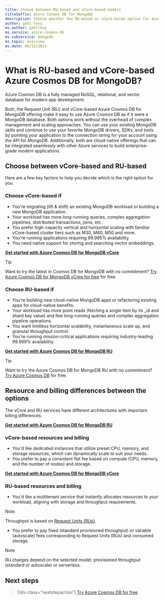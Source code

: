 ```yaml
---
title: Choose between RU-based and vCore-based models
titleSuffix: Azure Cosmos DB for MongoDB
description: Choose whether the RU-based or vCore-based option for Azure Cosmos DB for MongoDB is ideal for your workload.
author: gahl-levy
ms.author: gahllevy
ms.service: azure-cosmos-db
ms.subservice: mongodb
ms.topic: overview
ms.date: 09/12/2023
---
```


# What is RU-based and vCore-based Azure Cosmos DB for MongoDB?

Azure Cosmos DB is a fully managed NoSQL, relational, and vector database for modern app development.

Both, the Request Unit (RU) and vCore-based Azure Cosmos DB for MongoDB offering make it easy to use Azure Cosmos DB as if it were a MongoDB database. Both options work without the overhead of complex management and scaling approaches. You can use your existing MongoDB skills and continue to use your favorite MongoDB drivers, SDKs, and tools by pointing your application to the connection string for your account using the API for MongoDB. Additionally, both are cloud-native offerings that can be integrated seamlessly with other Azure services to build enterprise-grade modern applications.

## Choose between vCore-based and RU-based

Here are a few key factors to help you decide which is the right option for you.

### Choose vCore-based if

- You're migrating (lift & shift) an existing MongoDB workload or building a new MongoDB application.
- Your workload has more long-running queries, complex aggregation pipelines, distributed transactions, joins, etc.
- You prefer high-capacity vertical and horizontal scaling with familiar vCore-based cluster tiers such as M30, M40, M50 and more.
- You're running applications requiring 99.995% availability.
- You need native support for storing and searching vector embeddings.

[**Get started with Azure Cosmos DB for MongoDB vCore**](./vcore/quickstart-portal.md)

> [!TIP]
> Want to try the latest in Cosmos DB for MongoDB with no commitment? [Try Azure Cosmos DB for MongoDB vCore for free](./vcore/free-tier.md) for free.

### Choose RU-based if

- You're building new cloud-native MongoDB apps or refactoring existing apps for cloud-native benefits.
- Your workload has more point reads (fetching a single item by its _id and shard key value) and few long-running queries and complex aggregation pipeline operations.
- You want limitless horizontal scalability, instantaneous scale up, and granular throughput control.
- You're running mission-critical applications requiring industry-leading 99.999% availability.

[**Get started with Azure Cosmos DB for MongoDB RU**](./quickstart-python.md)

> [!TIP]
> Want to try the Azure Cosmos DB for MongoDB RU with no commitment? [Try Azure Cosmos DB](../try-free.md) for free.


## Resource and billing differences between the options

The vCore and RU services have different architectures with important billing differences.

[**Get started with Azure Cosmos DB for MongoDB RU**](./quickstart-python.md)

### vCore-based resources and billing

- You'd like dedicated instances that utilize preset CPU, memory, and storage resources, which can dynamically scale to suit your needs.
- You prefer to pay a consistent flat fee based on compute (CPU, memory, and the number of nodes) and storage.

[**Get started with Azure Cosmos DB for MongoDB vCore**](./vcore/quickstart-portal.md)

### RU-based resources and billing

- You'd like a multitenant service that instantly allocates resources to your workload, aligning with storage and throughput requirements.

> [!NOTE]
> Throughput is based on [Request Units (RUs)](../request-units.md).

- You prefer to pay fixed (standard provisioned throughput) or variable (autoscale) fees corresponding to Request Units (RUs) and consumed storage.

> [!NOTE]
> RU charges depend on the selected model: provisioned throughput (standard or autoscale) or serverless.

## Next steps

> [!div class="nextstepaction"]
> [Try Azure Cosmos DB for free](../try-free.md)
